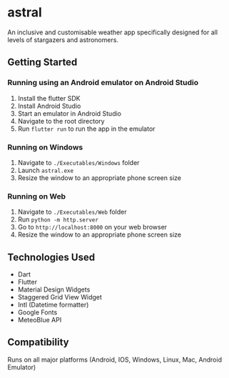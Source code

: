 # astral

An inclusive and customisable weather app specifically designed for all levels of stargazers and astronomers.

## Getting Started

### Running using an Android emulator on Android Studio
1. Install the flutter SDK
2. Install Android Studio
3. Start an emulator in Android Studio
4. Navigate to the root directory
4. Run `flutter run` to run the app in the emulator

### Running on Windows
1. Navigate to `./Executables/Windows` folder
2. Launch `astral.exe`
3. Resize the window to an appropriate phone screen size

### Running on Web
1. Navigate to `./Executables/Web` folder
2. Run `python -m http.server` 
3. Go to `http://localhost:8000` on your web browser
4. Resize the window to an appropriate phone screen size

## Technologies Used
- Dart
- Flutter
- Material Design Widgets
- Staggered Grid View Widget
- Intl (Datetime formatter)
- Google Fonts
- MeteoBlue API

## Compatibility
Runs on all major platforms (Android, IOS, Windows, Linux, Mac, Android Emulator)
